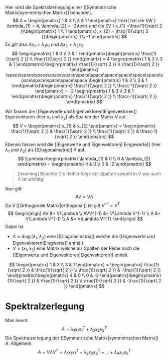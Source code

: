 Hier wird die Spektralzerlegung einer [[Symmetrische Matrix|symmetrischen Matrix]] behandelt.
$$
A = \begin{pmatrix}
1 & 3 \\
3 & 1
\end{pmatrix} \text{ hat die EW } \lambda_{1} = 4, \lambda_{2} = -2\text{ und die EV } x_{1} =\frac{1}{\sqrt{ 2 }}\begin{pmatrix}
1 \\
1
\end{pmatrix}, x_{2} = \frac{1}{\sqrt{ 2 }}\begin{pmatrix}
1 \\
-1
\end{pmatrix}
$$
Es gilt also $Ax_{1} = \lambda_{1}x_{1}$ und $Ax_{2} = \lambda_{2}x_{2}$.
$$
\begin{pmatrix}
1 & 3 \\
3 & 1
\end{pmatrix}\begin{pmatrix}
\frac{1}{\sqrt{ 2 }} \\
\frac{1}{\sqrt{ 2 }}
\end{pmatrix} = 4 \begin{pmatrix}
1 & 3 \\
3 & 1
\end{pmatrix}\begin{pmatrix}
\frac{1}{\sqrt{ 2 }} \\
\frac{1}{\sqrt{ 2 }}
\end{pmatrix} \space\space\space\space\space\space\space\space\space\space\space\space\space\space\space\space
\begin{pmatrix}
1 & 3 \\
3 & 1
\end{pmatrix}\begin{pmatrix}
\frac{1}{\sqrt{ 2 }} \\
\frac{-1}{\sqrt{ 2 }}
\end{pmatrix} = -2 \begin{pmatrix}
1 & 3 \\
3 & 1
\end{pmatrix}\begin{pmatrix}
\frac{1}{\sqrt{ 2 }} \\
\frac{-1}{\sqrt{ 2 }}
\end{pmatrix}
$$

Wir fassen die [[Eigenwerte und Eigenvektoren|Eigenvektoren]] Eigenvektoren (hier $x_1$ und $x_2$) als Spalten der Matrix V auf.
$$
V = \begin{pmatrix}
x_{1}  & x_{2}
\end{pmatrix} = \begin{pmatrix}
\frac{1}{\sqrt{ 2 }} & \frac{1}{\sqrt{ 2 }} \\
\frac{1}{\sqrt{ 2 }} & \frac{-1}{\sqrt{ 2 }}
\end{pmatrix}
$$
Ebenso fassen wird die [[Eigenwerte und Eigenvektoren| Eingewerte]] (hier $\lambda_1$ und $\lambda_2$) als [[Diagonalmatrix]] $\Lambda$ auf.
$$
\Lambda=\begin{pmatrix}
\lambda_{1}  & 0 \\
0 & \lambda_{2}
\end{pmatrix} = \begin{pmatrix}
4 & 0 \\
0 & -2
\end{pmatrix}
$$

>[!warning] Beachte
>Die Reihenfolge der Spalten sowohl in $V$ wie auch $\Lambda$ ist wichtig.

Nun gilt:
$$
AV = V\Lambda
$$
Da $V$ [[Orthogonale Matrix|orthogonal]] ist gilt $V^{-1} = V^T$
$$
\begin{align}
AV &= V\Lambda \\
AVV^{-1} &= V\Lambda V^{-1} \\
A &= V\Lambda V^{-1} \\
A &= V\Lambda V^{T}
\end{align}
$$
Dabei ist 
- $\Lambda = \operatorname{diag}(\lambda_{1}, \lambda_{2})$ eine [[Diagonalmatrix]] welche die [[Eigenwerte und Eigenvektoren|Eingwerte]] enthält
- $V = (x_{1}, x_{2})$ eine Matrix welche als Spalten der Reihe nach die [[Eigenwerte und Eigenvektoren|Eigenvektoren]] enhält.

$$
\begin{pmatrix}
1 & 3 \\
3 & 1
\end{pmatrix} = \begin{pmatrix}
\frac{1}{\sqrt{ 2 }} & \frac{1}{\sqrt{ 2 }} \\
\frac{1}{\sqrt{ 2 }} & -\frac{1}{\sqrt{ 2 }}
\end{pmatrix}\begin{pmatrix}
4 & 0 \\
0 & -2
\end{pmatrix}\begin{pmatrix}
{1}{\sqrt{ 2 }} & \frac{1}{\sqrt{ 2 }} \\
\frac{1}{\sqrt{ 2 }} & -\frac{1}{\sqrt{ 2 }}
\end{pmatrix}
$$
# Spektralzerlegung
Man nennt:
$$
A = \lambda_{1}x_{1}x_{1}^T + \lambda_{2}x_{2}x_{2}^T
$$Die Spektralzerlegung der [[Symmetrische Matrix|symmetrischen Matrix]] $A$.
Allgemein:
$$
A = V\Lambda V^T = \lambda_{1}x_{1}x_{1}^T + \lambda_{2}x_{2}x_{2}^T + \dots+\lambda_{n}x_{n}x_{n}^{T}
$$


